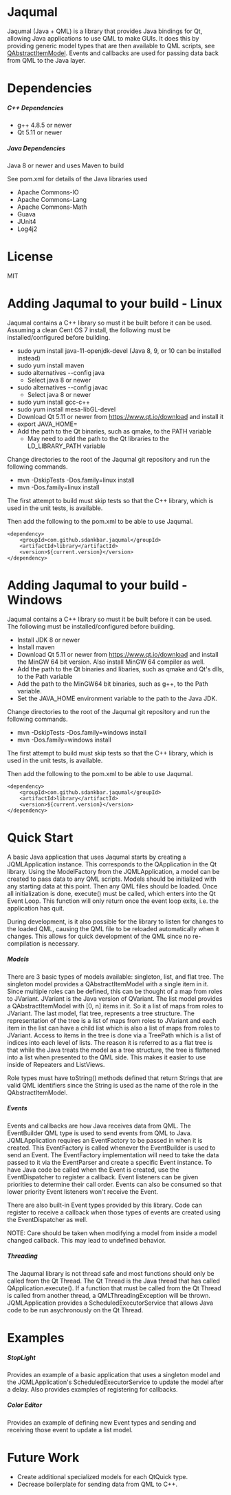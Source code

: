 # Jaqumal

Jaqumal (Java + QML) is a library that provides Java bindings for Qt, allowing Java applications to use QML to make GUIs. 
It does this by providing generic model types that are then available to QML scripts, see [QAbstractItemModel](http://doc.qt.io/qt-5/qabstractitemmodel.html).  Events and callbacks are used for passing data back from QML to the Java layer.

# Dependencies

##### C++ Dependencies

* g++ 4.8.5 or newer
* Qt 5.11 or newer

##### Java Dependencies

Java 8 or newer and uses Maven to build

See pom.xml for details of the Java libraries used

* Apache Commons-IO
* Apache Commons-Lang
* Apache Commons-Math
* Guava
* JUnit4
* Log4j2

# License

MIT

# Adding Jaqumal to your build - Linux

Jaqumal contains a C++ library so must it be built before it can be used.  Assuming a clean Cent OS 7 install, the
following must be installed/configured before building.

* sudo yum install java-11-openjdk-devel (Java 8, 9, or 10 can be installed instead)
* sudo yum install maven
* sudo alternatives --config java
     * Select java 8 or newer
* sudo alternatives --config javac
     * Select java 8 or newer
* sudo yum install gcc-c++
* sudo yum install mesa-libGL-devel
* Download Qt 5.11 or newer from https://www.qt.io/download and install it
* export JAVA_HOME=<path to JDK>
* Add the path to the Qt binaries, such as qmake, to the PATH variable
     * May need to add the path to the Qt libraries to the LD_LIBRARY_PATH variable 

Change directories to the root of the Jaqumal git repository and run the following commands.

- mvn -DskipTests -Dos.family=linux install
- mvn -Dos.family=linux install

The first attempt to build must skip tests so that the C++ library, which is used in the unit tests, is available.

Then add the following to the pom.xml to be able to use Jaqumal.


```
<dependency>
	<groupId>com.github.sdankbar.jaqumal</groupId>
	<artifactId>library</artifactId>
	<version>${current.version}</version>
</dependency>
```
 
# Adding Jaqumal to your build - Windows

Jaqumal contains a C++ library so must it be built before it can be used.  The
following must be installed/configured before building.

* Install JDK 8 or newer
* Install maven
* Download Qt 5.11 or newer from https://www.qt.io/download and install the MinGW 64 bit version.  Also install MinGW 64 compiler as well.
* Add the path to the Qt binaries and libaries, such as qmake and Qt's dlls, to the Path variable
* Add the path to the MinGW64 bit binaries, such as g++, to the Path variable.
* Set the JAVA_HOME environment variable to the path to the Java JDK.

Change directories to the root of the Jaqumal git repository and run the following commands.

- mvn -DskipTests -Dos.family=windows install
- mvn -Dos.family=windows install

The first attempt to build must skip tests so that the C++ library, which is used in the unit tests, is available.

Then add the following to the pom.xml to be able to use Jaqumal.


```
<dependency>
	<groupId>com.github.sdankbar.jaqumal</groupId>
	<artifactId>library</artifactId>
	<version>${current.version}</version>
</dependency>
```
 

# Quick Start

A basic Java application that uses Jaqumal starts by creating a JQMLApplication instance.  This corresponds to the QApplication in the
Qt library.  Using the ModelFactory from the JQMLApplication, a model can be created to pass data to any QML scripts.  Models should be initialized with any starting data at this point.  Then any QML files should be loaded.  Once all initialization is done, execute()
must be called, which enters into the Qt Event Loop.  This function will only return once the event loop exits, i.e. the application has quit.

During development, is it also possible for the library to listen for changes to the loaded QML, causing the QML file to be reloaded automatically when it changes.  This allows for quick development of the QML since no re-compilation is necessary.

##### Models

There are 3 basic types of models available: singleton, list, and flat tree.  The singleton model provides a QAbstractItemModel with a single
item in it.  Since multiple roles can be defined, this can be thought of a map from roles to JVariant.  JVariant is the Java version of QVariant.  The list model provides a QAbstractItemModel with [0, n] items in it.  So it a list of maps from roles to JVariant.  The last model, flat tree, represents a tree structure.  The representation of the tree is a list of maps from roles to JVariant and each item in the list can have a child list which is also a list of maps from roles to JVariant.  Access to items in the tree is done via a TreePath which is a list of indices into each level of lists.  The reason it is referred to as a flat tree is that while the Java treats the model as a tree structure, the tree is flattened into a list when presented to the QML side.  This makes it easier to use inside of Repeaters and ListViews.

Role types must have toString() methods defined that return Strings that are valid QML identifiers since the String is used as the name of the role in the QAbstractItemModel.

##### Events

Events and callbacks are how Java receives data from QML.  The EventBuilder QML type is used to send events from QML to Java.  JQMLApplication requires an EventFactory to be passed in when it is created.  This EventFactory is called whenever the EventBuilder is used to send an Event.  The EventFactory implementation will need to take the data passed to it via the EventParser and create a specific Event instance.  To have Java code be called when the Event is created, use the EventDispatcher to register a callback.  Event listeners can be given priorities to determine their call order.  Events can also be consumed so that lower priority Event listeners won't receive the Event.

There are also built-in Event types provided by this library.  Code can register to receive a callback when those types of events are created using the EventDispatcher as well.

NOTE: Care should be taken when modifying a model from inside a model changed callback.  This may lead to undefined behavior.

##### Threading

The Jaqumal library is not thread safe and most functions should only be called from the Qt Thread.  The Qt Thread is the Java thread that has called QApplication.execute().  If a function that must be called from the Qt Thread is called from another thread, a QMLThreadingException will be thrown.  JQMLApplication provides a ScheduledExecutorService that allows Java code to be run asychronously on the Qt Thread.

# Examples

##### StopLight

Provides an example of a basic application that uses a singleton model and the JQMLApplication's ScheduledExecutorService to update the model after a delay.  Also provides examples of registering for callbacks. 

##### Color Editor

Provides an example of defining new Event types and sending and receiving those event to update a list model.

# Future Work

* Create additional specialized models for each QtQuick type.
* Decrease boilerplate for sending data from QML to C++.
